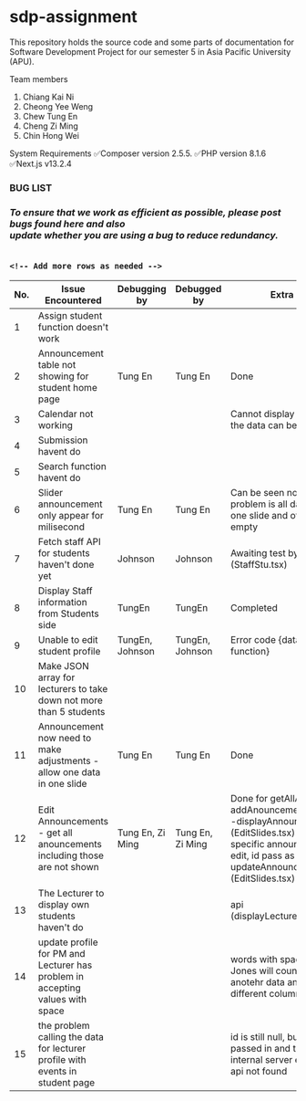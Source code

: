 # sdp-assignment
This repository holds the source code and some parts of documentation for Software Development Project for our semester 5 in Asia Pacific University (APU).

Team members
1. Chiang Kai Ni
2. Cheong Yee Weng
3. Chew Tung En
4. Cheng Zi Ming
5. Chin Hong Wei

System Requirements
✅Composer version 2.5.5.
✅PHP version 8.1.6
✅Next.js v13.2.4

<h3>BUG LIST<h3>
<i font-size="12px">To ensure that we work as efficient as possible, please post bugs found here and also<br>
update whether you are using a bug to reduce redundancy.</i>
<br><br>
<table>
  <thead>
    <tr>
      <th>No.</th>
      <th>Issue Encountered</th>
      <th>Debugging by</th>
      <th>Debugged by</th>
      <th>Extra Notes</th>
    </tr>
  </thead>
  <tbody>
    <!-- Add table rows here -->
    <tr>
      <td>1</td>
      <td>Assign student function doesn't work</td>
      <td></td>
      <td></td>
      <td></td>
    </tr>
    <tr>
      <td>2</td>
      <td>Announcement table not showing for student home page</td>
      <td>Tung En</td>
      <td>Tung En</td>
      <td>Done</td>
    </tr>
    <tr>
      <td>3</td>
      <td>Calendar not working</td>
      <td></td>
      <td></td>
      <td>Cannot display full details and the data can be press</td>
    </tr>
    <tr>
      <td>4</td>
      <td>Submission havent do</td>
      <td></td>
      <td></td>
      <td></td>
    </tr>
    <tr>
      <td>5</td>
      <td>Search function havent do</td>
      <td></td>
      <td></td>
      <td></td>
    </tr>
    <tr>
      <td>6</td>
      <td>Slider announcement only appear for milisecond</td>
      <td>Tung En</td>
      <td>Tung En</td>
      <td>Can be seen now but the problem is all data display in one slide and other slides are empty</td>
    </tr>
    <tr>
      <td>7</td>
      <td>Fetch staff API for students haven't done yet</td>
      <td>Johnson</td>
      <td>Johnson</td>
      <td>Awaiting test by frontend (StaffStu.tsx)</td>
    </tr>
    <tr>
      <td>8</td>
      <td>Display Staff information from Students side</td>
      <td>TungEn</td>
      <td>TungEn</td>
      <td>Completed</td>
    </tr>
    <tr>
      <td>9</td>
      <td>Unable to edit student profile</td>
      <td>TungEn, Johnson</td>
      <td>TungEn, Johnson</td>
      <td>Error code {data map is not a function}</td>
    </tr>
    <tr>
      <td>10</td>
      <td>Make JSON array for lecturers to take down not more than 5 students</td>
      <td></td>
      <td></td>
      <td></td>
    </tr>
    <tr>
      <td>11</td>
      <td>Announcement now need to make adjustments - allow one data in one slide</td>
      <td>Tung En</td>
      <td>Tung En</td>
      <td>Done </td>
    </tr>
    <tr>
      <td>12</td>
      <td>Edit Announcements - get all anouncements including those are not shown</td>
      <td>Tung En, Zi Ming</td>
      <td>Tung En, Zi Ming</td>
      <td>Done for getAllAnouncements, addAnouncements,, still need -displayAnnouncements (EditSlides.tsx) (need to call specific announcements to edit, id pass as token) and -updateAnnouncements (EditSlides.tsx)</td>
    </tr>
    <tr>
      <td>13</td>
      <td>The Lecturer to display own students haven't do</td>
      <td></td>
      <td></td>
      <td>api (displayLecturerOwnStudents)</td>
    </tr>
    <tr>
      <td>14</td>
      <td>update profile for PM and Lecturer has problem in accepting values with space</td>
      <td></td>
      <td></td>
      <td>words with space such as Bob Jones will count the space as anotehr data and written in different column</td>
    </tr>
    <tr>
      <td>15</td>
      <td>the problem calling the data for lecturer profile with events in student page</td>
      <td></td>
      <td></td>
      <td>id is still null, but can be passed in and there is some internal server error and route api not found</td>
    </tr>
    
    <!-- Add more rows as needed -->
  </tbody>
</table>